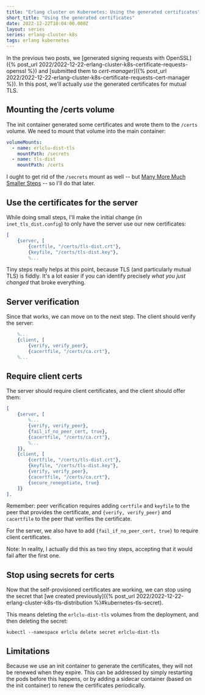 ```yaml
---
title: "Erlang cluster on Kubernetes: Using the generated certificates"
short_title: "Using the generated certificates"
date: 2022-12-22T10:04:00.000Z
layout: series
series: erlang-cluster-k8s
tags: erlang kubernetes
---
```


In the previous two posts, we [generated signing requests with OpenSSL]({% post_url
2022/2022-12-22-erlang-cluster-k8s-certificate-requests-openssl %}) and [submitted them to _cert-manager_]({% post_url
2022/2022-12-22-erlang-cluster-k8s-certificate-requests-cert-manager %}). In this post, we'll actually _use_ the
generated certificates for mutual TLS.

## Mounting the /certs volume

The init container generated some certificates and wrote them to the `/certs` volume. We need to mount that volume into the main container:

```yaml
volumeMounts:
  - name: erlclu-dist-tls
    mountPath: /secrets
  - name: tls-dist
    mountPath: /certs
```

I ought to get rid of the `/secrets` mount as well -- but [Many More Much Smaller
Steps](https://www.geepawhill.org/2021/09/29/many-more-much-smaller-steps-first-sketch/) -- so I'll do that later.

## Use the certificates for the server

While doing small steps, I'll make the initial change (in `inet_tls_dist.config`) to only have the server use our new
certificates:

```erlang
[
    {server, [
        {certfile, "/certs/tls-dist.crt"},
        {keyfile, "/certs/tls-dist.key"},
        %...
```

Tiny steps really helps at this point, because TLS (and particularly mutual TLS) is fiddly. It's a lot easier if you can
identify precisely _what you just changed_ that broke everything.

## Server verification

Since that works, we can move on to the next step. The client should verify the server:

```erlang
    %...
    {client, [
        {verify, verify_peer},
        {cacertfile, "/certs/ca.crt"},
    %...
```

## Require client certs

The server should require client certificates, and the client should offer them:

```erlang
[
    {server, [
        %...
        {verify, verify_peer},
        {fail_if_no_peer_cert, true},
        {cacertfile, "/certs/ca.crt"},
        %...
    ]},
    {client, [
        {certfile, "/certs/tls-dist.crt"},
        {keyfile, "/certs/tls-dist.key"},
        {verify, verify_peer},
        {cacertfile, "/certs/ca.crt"},
        {secure_renegotiate, true}
    ]}
].
```

Remember: peer verification requires adding `certfile` and `keyfile` to the peer that provides the certificate, and
`{verify, verify_peer}` and `cacertfile` to the peer that verifies the certificate.

For the server, we also have to add `{fail_if_no_peer_cert, true}` to require client certificates.

Note: In reality, I actually did this as two tiny steps, accepting that it would fail after the first one.

## Stop using secrets for certs

Now that the self-provisioned certificates are working, we can stop using the secret that [we created previously]({% post_url 2022/2022-12-22-erlang-cluster-k8s-tls-distribution %}#kubernetes-tls-secret).

This means deleting the `erlclu-dist-tls` volumes from the deployment, and then deleting the secret:

```
kubectl --namespace erlclu delete secret erlclu-dist-tls
```

## Limitations

Because we use an init container to generate the certificates, they will not be renewed when they expire. This can be
addressed by simply restarting the pods before this happens, or by adding a sidecar container (based on the init
container) to renew the certificates periodically.
